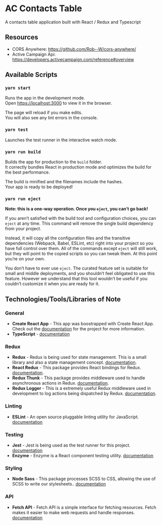 # AC Contacts Table

A contacts table application built with React / Redux and Typescript

## Resources

- CORS Anywhere: https://github.com/Rob--W/cors-anywhere/
- Active Campaign Api: https://developers.activecampaign.com/reference#overview

## Available Scripts

### `yarn start`

Runs the app in the development mode.<br>
Open [https://localhost:3000](https://localhost:3000) to view it in the browser.

The page will reload if you make edits.<br>
You will also see any lint errors in the console.

### `yarn test`

Launches the test runner in the interactive watch mode.<br>

### `yarn run build`

Builds the app for production to the `build` folder.<br>
It correctly bundles React in production mode and optimizes the build for the best performance.

The build is minified and the filenames include the hashes.<br>
Your app is ready to be deployed!

### `yarn run eject`

**Note: this is a one-way operation. Once you `eject`, you can’t go back!**

If you aren’t satisfied with the build tool and configuration choices, you can `eject` at any time. This command will remove the single build dependency from your project.

Instead, it will copy all the configuration files and the transitive dependencies (Webpack, Babel, ESLint, etc) right into your project so you have full control over them. All of the commands except `eject` will still work, but they will point to the copied scripts so you can tweak them. At this point you’re on your own.

You don’t have to ever use `eject`. The curated feature set is suitable for small and middle deployments, and you shouldn’t feel obligated to use this feature. However we understand that this tool wouldn’t be useful if you couldn’t customize it when you are ready for it.

## Technologies/Tools/Libraries of Note

### General

- **Create React App** - This app was boostrapped with Create React App. Check out the [documentation](https://facebook.github.io/create-react-app/) for the project for more information.
- **TypeScript** - [documentation](https://www.typescriptlang.org/docs/home.html)

### Redux

- **Redux** - Redux is being used for state management. This is a small library and also a state management concept. [documentation](https://redux.js.org/).
- **React Redux** - This package provides React bindings for Redux. [documentation](https://react-redux.js.org/).
- **Redux Thunk** - This package provides middleware used to handle asynchronous actions in Redux. [documentation](https://github.com/reduxjs/redux-thunk).
- **Redux Logger** - This is a extremely useful Redux middleware used in development to log actions being dispatched by Redux. [documentation](https://github.com/LogRocket/redux-logger).

### Linting

- **ESLint** - An open source pluggable linting utility for JavaScript. [documentation](https://eslint.org)

### Testing

- **Jest** - Jest is being used as the test runner for this project. [documentation](https://jestjs.io/)
- **Enzyme** - Enzyme is a React component testing utility. [documentation](https://airbnb.io/enzyme/)

### Styling

- **Node Sass** - This package processes SCSS to CSS, allowing the use of SCSS to write our stylesheets.. [documentation](https://github.com/sass/node-sass)

### API

- **Fetch API** - Fetch API is a simple interface for fetching resources. Fetch makes it easier to make web requests and handle responses. [documentation](https://developers.google.com/web/ilt/pwa/working-with-the-fetch-api)

